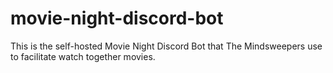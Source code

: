 # movie-night-discord-bot
This is the self-hosted Movie Night Discord Bot that The Mindsweepers use to facilitate watch together movies.
